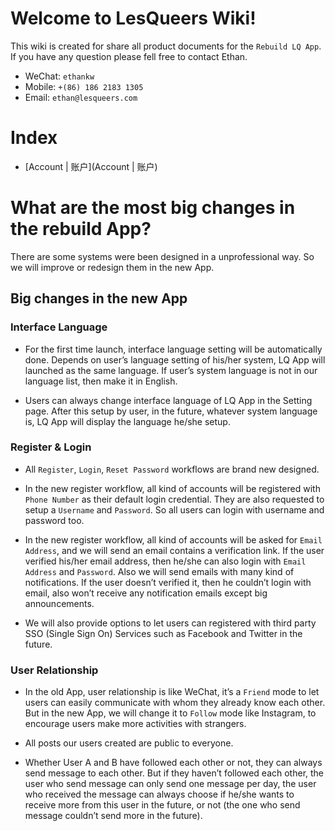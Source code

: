 # Welcome to LesQueers Wiki!

>>>

This wiki is created for share all product documents for the `Rebuild LQ App`. If you have any question please fell free to contact Ethan.

* WeChat: `ethankw`
* Mobile: `+(86) 186 2183 1305`
* Email: `ethan@lesqueers.com`

>>>


# Index

* [Account | 账户](Account | 账户)

# What are the most big changes in the rebuild App?

There are some systems were been designed in a unprofessional way. So we will improve or redesign them in the new App.

## Big changes in the new App

### Interface Language

* For the first time launch, interface language setting will be automatically done. Depends on user’s language setting of his/her system, LQ App will launched as the same language. If user’s system language is not in our language list, then make it in English.

* Users can always change interface language of LQ App in the Setting page. After this setup by user, in the future, whatever system language is, LQ App will display the language he/she setup.

### Register & Login

* All `Register`, `Login`, `Reset Password` workflows are brand new designed.

* In the new register workflow, all kind of accounts will be registered with `Phone Number` as their default login credential. They are also requested to setup a `Username` and `Password`. So all users can login with username and password too.

* In the new register workflow, all kind of accounts will be asked for `Email Address`, and we will send an email contains a verification link. If the user verified his/her email address, then he/she can also login with `Email Address` and `Password`. Also we will send emails with many kind of notifications. If the user doesn’t verified it, then he couldn’t login with email, also won’t receive any notification emails except big announcements.

* We will also provide options to let users can registered with third party SSO (Single Sign On) Services such as Facebook and Twitter in the future.

### User Relationship

* In the old App, user relationship is like WeChat, it’s a `Friend` mode to let users can easily communicate with whom they already know each other. But in the new App, we will change it to `Follow` mode like Instagram, to encourage users make more activities with strangers.

* All posts our users created are public to everyone.

* Whether User A and B have followed each other or not, they can always send message to each other. But if they haven’t followed each other, the user who send message can only send one message per day, the user who received the message can always choose if he/she wants to receive more from this user in the future, or not (the one who send message couldn’t send more in the future).
